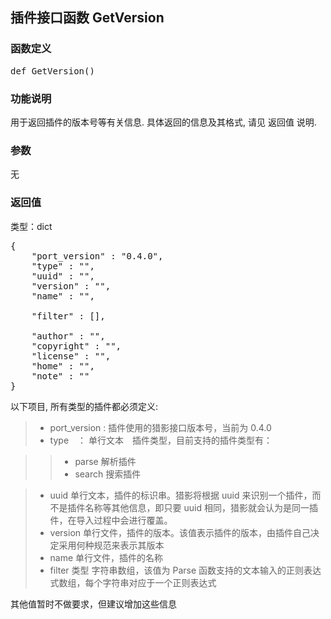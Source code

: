 ## 插件接口函数 GetVersion

### 函数定义 
<pre>
def GetVersion()
</pre>

### 功能说明
用于返回插件的版本号等有关信息. 具体返回的信息及其格式, 请见 返回值 说明. 
### 参数
无
### 返回值
类型：dict
<pre>
{
    "port_version" : "0.4.0", 
    "type" : "", 
    "uuid" : "", 
    "version" : "", 
    "name" : "", 

    "filter" : [], 

    "author" : "", 
    "copyright" : "", 
    "license" : "", 
    "home" : "", 
    "note" : ""
}
</pre>

以下项目, 所有类型的插件都必须定义: 
>* port_version : 插件使用的猎影接口版本号，当前为 0.4.0
>* type　： 单行文本　插件类型，目前支持的插件类型有：

>>* parse 解析插件  
>>* search 搜索插件  

>* uuid 单行文本，插件的标识串。猎影将根据 uuid 来识别一个插件，而不是插件名称等其他信息，即只要 uuid 相同，猎影就会认为是同一插件，在导入过程中会进行覆盖。
>* version 单行文件，插件的版本。该值表示插件的版本，由插件自己决定采用何种规范来表示其版本
>* name 单行文件，插件的名称
>* filter 类型 字符串数组，该值为 Parse 函数支持的文本输入的正则表达式数组，每个字符串对应于一个正则表达式

其他值暂时不做要求，但建议增加这些信息